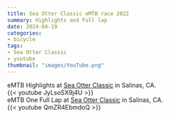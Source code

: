 ```yaml
---
title: Sea Otter Classic eMTB race 2022
summary: Highlights and Full lap
date: 2024-04-19
categories:
- bicycle
tags:
- Sea Otter Classic
- youtube
thumbnail: "images/YouTube.png"
---
```


eMTB Highlights at [Sea Otter Classic](https://www.seaotterclassic.com) in Salinas, CA.  
{{< youtube JyLsoSX9j4U >}}
<br>
eMTB One Full Lap at [Sea Otter Classic](https://www.seaotterclassic.com) in Salinas, CA.  
{{< youtube QmZR4EbmdoQ >}}



